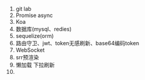 1. git lab 
2. Promise async
3. Koa
4. 数据库(mysql、redies)
5. sequelize(orm)
6. 路由守卫、jwt、token无感刷新、base64编码token
7. WebSocket
8. srr预渲染
9. 懒加载 下拉刷新
10. 